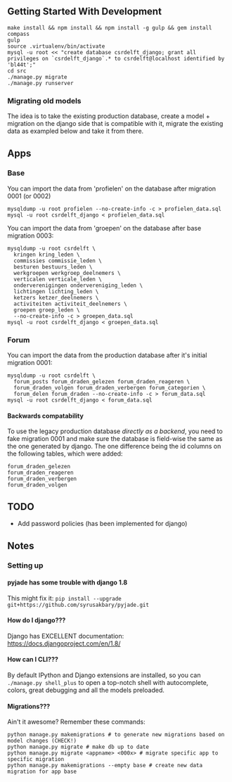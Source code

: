 ## Getting Started With Development

    make install && npm install && npm install -g gulp && gem install compass
    gulp
    source .virtualenv/bin/activate
    mysql -u root << "create database csrdelft_django; grant all privileges on `csrdelft_django`.* to csrdelft@localhost identified by 'bl44t';"
    cd src
    ./manage.py migrate
    ./manage.py runserver

### Migrating old models

The idea is to take the existing production database, create a model + migration on the django side
that is compatible with it, migrate the existing data as exampled below and take it from there.

## Apps

### Base

You can import the data from 'profielen' on the database after migration 0001 (or 0002)

    mysqldump -u root profielen --no-create-info -c > profielen_data.sql
    mysql -u root csrdelft_django < profielen_data.sql

You can import the data from 'groepen' on the database after base migration 0003:

    mysqldump -u root csrdelft \
      kringen kring_leden \
      commissies commissie_leden \
      besturen bestuurs_leden \
      werkgroepen werkgroep_deelnemers \
      verticalen verticale_leden \
      onderverenigingen ondervereniging_leden \
      lichtingen lichting_leden \
      ketzers ketzer_deelnemers \
      activiteiten activiteit_deelnemers \
      groepen groep_leden \
      --no-create-info -c > groepen_data.sql
    mysql -u root csrdelft_django < groepen_data.sql

### Forum

You can import the data from the production database after it's initial migration 0001:

    mysqldump -u root csrdelft \
      forum_posts forum_draden_gelezen forum_draden_reageren \
      forum_draden_volgen forum_draden_verbergen forum_categorien \
      forum_delen forum_draden --no-create-info -c > forum_data.sql
    mysql -u root csrdelft_django < forum_data.sql

#### Backwards compatability

To use the legacy production database *directly as a backend*, you need to
fake migration 0001 and make sure the database is field-wise the same as the one generated by
django. The one difference being the id columns on the following tables, which were added:

    forum_draden_gelezen
    forum_draden_reageren
    forum_draden_verbergen
    forum_draden_volgen

## TODO

- Add password policies (has been implemented for django)

## Notes

### Setting up

#### pyjade has some trouble with django 1.8
This might fix it: `pip install --upgrade git+https://github.com/syrusakbary/pyjade.git`

#### How do I django???
Django has EXCELLENT documentation: https://docs.djangoproject.com/en/1.8/

#### How can I CLI???
By default IPython and Django extensions are installed, so you can `./manage.py shell_plus`
to open a top-notch shell with autocomplete, colors, great debugging and all the models
preloaded.

#### Migrations???
Ain't it awesome? Remember these commands:

    python manage.py makemigrations # to generate new migrations based on model changes (CHECK!)
    python manage.py migrate # make db up to date
    python manage.py migrate <appname> <000x> # migrate specific app to specific migration
    python manage.py makemigrations --empty base # create new data migration for app base
